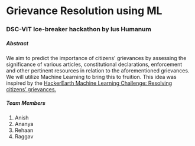# Grievance Resolution using ML
### DSC-VIT Ice-breaker hackathon by Ius Humanum

##### Abstract
We aim to predict the importance of citizens' grievances by assessing the significance of various articles, constitutional declarations, enforcement and other pertinent resources in relation to the aforementioned grievances. We will utilize Machine Learning to bring this to fruition.
This idea was inspired by the [HackerEarth Machine Learning Challenge: Resolving citizens’ grievances.](https://www.hackerearth.com/challenges/competitive/hackerearth-machine-learning-challenge-predict-grievance-importance/)

##### Team Members
1. Anish
2. Ananya
3. Rehaan
4. Raggav
